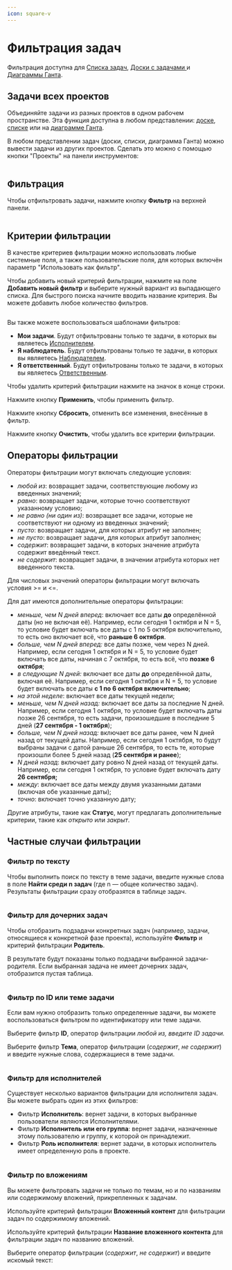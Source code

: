 ```yaml
---
icon: square-v
---
```


# Фильтрация задач

Фильтрация доступна для [Списка задач](../spiski-zadach/), [Доски с задачами ](../doski/zadachi-na-doske.md)и [Диаграммы Ганта](../diagramma-ganta/zadachi-na-diagramme-ganta.md).

## Задачи всех проектов

Объединяйте задачи из разных проектов в одном рабочем пространстве. Эта функция доступна в любом представлении: [доске](../doski/), [списке](../spiski-zadach/) или на [диаграмме Ганта](../diagramma-ganta/).

В любом представлении задач (доски, списки, диаграмма Ганта) можно вывести задачи из других проектов. Сделать это можно с помощью кнопки "Проекты" на панели инструментов:

<figure><img src="../../.gitbook/assets/image (1286).png" alt=""><figcaption></figcaption></figure>

## Фильтрация

Чтобы отфильтровать задачи, нажмите кнопку **Фильтр** на верхней панели.

<figure><img src="../../.gitbook/assets/image (1287).png" alt=""><figcaption></figcaption></figure>

## Критерии фильтрации

В качестве критериев фильтрации можно использовать любые системные поля, а также пользовательские поля, для которых включён параметр "Использовать как фильтр".

Чтобы добавить новый критерий фильтрации, нажмите на поле **Добавить новый фильтр** и выберите нужный вариант из выпадающего списка. Для быстрого поиска начните вводить название критерия. Вы можете добавить любое количество фильтров.

<figure><img src="../../.gitbook/assets/image (707).png" alt=""><figcaption></figcaption></figure>

Вы также можете воспользоваться шаблонами фильтров:

* **Мои задачи**. Будут отфильтрованы только те задачи, в которых вы являетесь [Исполнителем](../zadachi/redaktirovanie-zadach.md#naznachenie-polzovatelei-na-zadachu).
* **Я наблюдатель**. Будут отфильтрованы только те задачи, в которых вы являетесь [Наблюдателем](../zadachi/redaktirovanie-zadach.md#dobavlenie-nablyudatelei-v-zadachu).
* **Я ответственный**. Будут отфильтрованы только те задачи, в которых вы являетесь [Ответственным](../zadachi/redaktirovanie-zadach.md#naznachenie-polzovatelei-na-zadachu).

Чтобы удалить критерий фильтрации нажмите на значок<img src="../../.gitbook/assets/image (706).png" alt="" data-size="line"> в конце строки.

Нажмите кнопку **Применить**, чтобы применить фильтр.

Нажмите кнопку **Сбросить**, отменить все изменения, внесённые в фильтр.

Нажмите кнопку **Очистить**, чтобы удалить все критерии фильтрации.

## Операторы фильтрации

Операторы фильтрации могут включать следующие условия:

* _любой из_: возвращает задачи, соответствующие любому из введенных значений;
* _равно_: возвращает задачи, которые точно соответствуют указанному условию;
* _не равно (ни один из)_: возвращает все задачи, которые не соответствуют ни одному из введенных значений;
* _пусто_: возвращает задачи, для которых атрибут не заполнен;
* _не пусто_: возвращает задачи, для которых атрибут заполнен;
* _содержит_: возвращает задачи, в которых значение атрибута содержит введённый текст.
* _не содержит_: возвращает задачи, в значении атрибута которых нет введенного текста.

Для числовых значений операторы фильтрации могут включать условия >= и <=.

Для дат имеются дополнительные операторы фильтрации:&#x20;

* _меньше, чем N дней вперед_: включает все даты **до** определённой даты (но не включая её). Например, если сегодня 1 октября и N = 5, то условие будет включать все даты с 1 по 5 октября включительно, то есть оно включает всё, что **раньше 6 октября**.
* _больше, чем N дней вперед:_ все даты позже, чем через N дней. Например, если сегодня 1 октября и N = 5, то условие будет включать все даты, начиная с 7 октября, то есть всё, что **позже 6 октября**;
* _в следующие N дней:_ включает все даты **до** определённой даты, включая её. Например, если сегодня 1 октября и N = 5, то условие будет включать все даты **с 1 по 6 октября включительно**;
* _на этой неделе_: включает все даты текущей недели;
* _меньше, чем N дней назад:_ включает все даты за последние N дней. Например, если сегодня 1 октября, то условие будет включать даты позже 26 сентября, то есть задачи, произошедшие в последние 5 дней (**27 сентября - 1 октября**);
* _больше, чем N дней назад:_ включает все даты ранее, чем N дней назад от текущей даты. Например, если сегодня 1 октября, то будут выбраны задачи с датой раньше 26 сентября, то есть те, которые произошли более 5 дней назад (**25 сентября и ранее**);
* _N дней назад_: включает дату ровно N дней назад от текущей даты. Например, если сегодня 1 октября, то условие будет включать дату **26 сентября;**
* _между_: включает все даты между двумя указанными датами (включая обе указанные даты);
* _точно_: включает точно указанную дату;



Другие атрибуты, такие как **Статус**, могут предлагать дополнительные критерии, такие как _открыто_ или _закрыт_.

## Частные случаи фильтрации

### **Фильтр по тексту**

Чтобы выполнить поиск по тексту в теме задачи, введите нужные слова в поле **Найти среди n задач** (где n — общее количество задач). Результаты фильтрации сразу отобразятся в таблице задач.

<figure><img src="../../.gitbook/assets/image (1288).png" alt=""><figcaption></figcaption></figure>

### **Фильтр для дочерних задач**

Чтобы отобразить подзадачи конкретных задач (например, задачи, относящиеся к конкретной фазе проекта), используйте **Фильтр** и критерий фильтрации **Родитель**.&#x20;

В результате будут показаны только подзадачи выбранной задачи-родителя. Если выбранная задача не имеет дочерних задач, отобразится пустая таблица.

<figure><img src="../../.gitbook/assets/image (1289).png" alt=""><figcaption></figcaption></figure>

### **Фильтр по ID или теме задачи**

Если вам нужно отобразить только определенные задачи, вы можете воспользоваться фильтром по идентификатору или теме задачи.

Выберите фильтр **ID**, оператор фильтрации _любой из, введите ID задачи._

Выберите фильтр **Тема**, оператор фильтрации (_содержит_, _не содержит_) и введите нужные слова, содержащиеся в теме задачи.

<figure><img src="../../.gitbook/assets/image (1290).png" alt=""><figcaption></figcaption></figure>

### **Фильтр для исполнителей**

Существует несколько вариантов фильтрации для исполнителя задач. Вы можете выбрать один из этих фильтров:

* Фильтр **Исполнитель**: вернет задачи, в которых выбранные пользователи являются Исполнителями.
* Фильтр **Исполнитель или его группа**: вернет задачи, назначенные этому пользователю и группу, к которой он принадлежит.
* Фильтр **Роль исполнителя**: вернет задачи, в которых исполнитель имеет определенную роль в проекте.

<figure><img src="../../.gitbook/assets/image (1291).png" alt=""><figcaption></figcaption></figure>

### **Фильтр по вложениям**

Вы можете фильтровать задачи не только по темам, но и по названиям или содержимому вложений, прикрепленных к задачам.

Используйте критерий фильтрации **Вложенный контент** для фильтрации задач по содержимому вложений.

Используйте критерий фильтрации **Название вложенного контента** для фильтрации задач по названию вложений.

Выберите оператор фильтрации (_содержит_, _не содержит_) и введите искомый текст:

<figure><img src="../../.gitbook/assets/image (1292).png" alt=""><figcaption></figcaption></figure>
